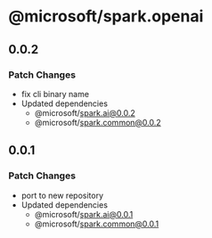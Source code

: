 # @microsoft/spark.openai

## 0.0.2

### Patch Changes

- fix cli binary name
- Updated dependencies
    - @microsoft/spark.ai@0.0.2
    - @microsoft/spark.common@0.0.2

## 0.0.1

### Patch Changes

- port to new repository
- Updated dependencies
    - @microsoft/spark.ai@0.0.1
    - @microsoft/spark.common@0.0.1
